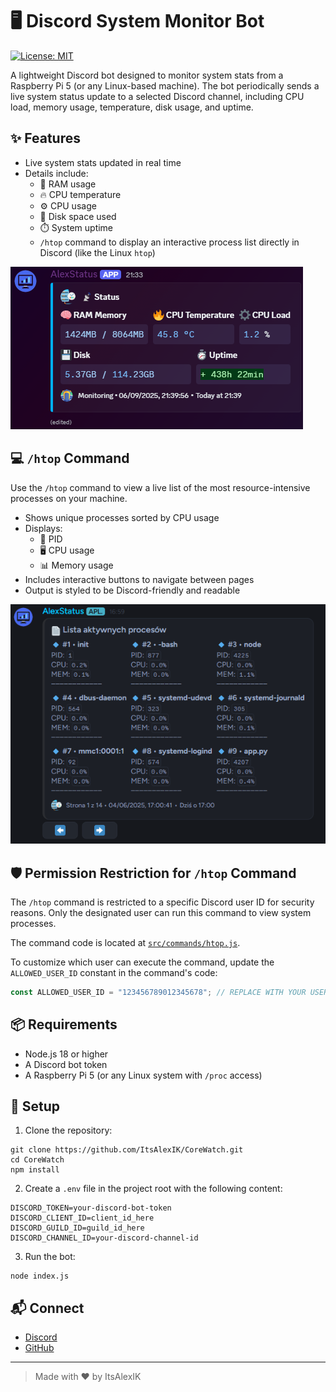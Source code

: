 # 🖥️ Discord System Monitor Bot

[![License: MIT](https://img.shields.io/badge/License-MIT-yellow.svg)](LICENSE)

A lightweight Discord bot designed to monitor system stats from a Raspberry Pi 5 (or any Linux-based machine). The bot periodically sends a live system status update to a selected Discord channel, including CPU load, memory usage, temperature, disk usage, and uptime.

## ✨ Features

- Live system stats updated in real time
- Details include:
  - 🧠 RAM usage
  - 🔥 CPU temperature
  - ⚙️ CPU usage
  - 💾 Disk space used
  - ⏱️ System uptime
  - `/htop` command to display an interactive process list directly in Discord (like the Linux `htop`)

 ![Status](./assets/status.png)

## 💻 `/htop` Command

Use the `/htop` command to view a live list of the most resource-intensive processes on your machine.

- Shows unique processes sorted by CPU usage
- Displays:
  - 🔹 PID
  - 🖥️ CPU usage
  - 📊 Memory usage
- Includes interactive buttons to navigate between pages
- Output is styled to be Discord-friendly and readable

![Active processes](./assets/htop-preview.png)

## 🛡️ Permission Restriction for `/htop` Command

The `/htop` command is restricted to a specific Discord user ID for security reasons. Only the designated user can run this command to view system processes.

The command code is located at [`src/commands/htop.js`](./src/commands/htop.js).

To customize which user can execute the command, update the `ALLOWED_USER_ID` constant in the command's code:

```js
const ALLOWED_USER_ID = "123456789012345678"; // REPLACE WITH YOUR USER ID
```

## 📦 Requirements

- Node.js 18 or higher
- A Discord bot token
- A Raspberry Pi 5 (or any Linux system with `/proc` access)

## 🔧 Setup

1. Clone the repository:

```
git clone https://github.com/ItsAlexIK/CoreWatch.git
cd CoreWatch
npm install
```

2. Create a `.env` file in the project root with the following content:

```
DISCORD_TOKEN=your-discord-bot-token
DISCORD_CLIENT_ID=client_id_here
DISCORD_GUILD_ID=guild_id_here
DISCORD_CHANNEL_ID=your-discord-channel-id
```

3. Run the bot:

```
node index.js
```

## 📬 Connect 

- [Discord](https://discord.com/users/551023598203043840)
- [GitHub](https://github.com/ItsAlexIK)

---

> Made with ❤️ by ItsAlexIK
